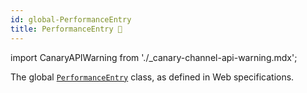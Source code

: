 ```yaml
---
id: global-PerformanceEntry
title: PerformanceEntry 🧪
---
```


import CanaryAPIWarning from './\_canary-channel-api-warning.mdx';

<CanaryAPIWarning />

The global [`PerformanceEntry`](https://developer.mozilla.org/en-US/docs/Web/API/PerformanceEntry) class, as defined in Web specifications.
